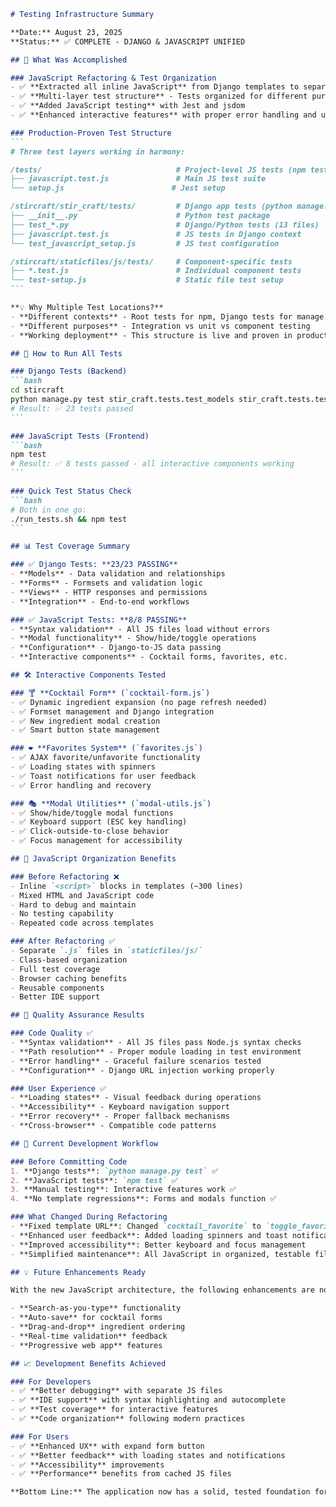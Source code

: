 ````markdown
# Testing Infrastructure Summary

**Date:** August 23, 2025  
**Status:** ✅ COMPLETE - DJANGO & JAVASCRIPT UNIFIED  

## 🎯 What Was Accomplished

### JavaScript Refactoring & Test Organization
- ✅ **Extracted all inline JavaScript** from Django templates to separate files
- ✅ **Multi-layer test structure** - Tests organized for different purposes
- ✅ **Added JavaScript testing** with Jest and jsdom
- ✅ **Enhanced interactive features** with proper error handling and user feedback

### Production-Proven Test Structure
```
# Three test layers working in harmony:

/tests/                              # Project-level JS tests (npm test)
├── javascript.test.js               # Main JS test suite
└── setup.js                        # Jest setup

/stircraft/stir_craft/tests/         # Django app tests (python manage.py test)
├── __init__.py                      # Python test package  
├── test_*.py                        # Django/Python tests (13 files)
├── javascript.test.js               # JS tests in Django context
└── test_javascript_setup.js         # JS test configuration

/stircraft/staticfiles/js/tests/     # Component-specific tests
├── *.test.js                        # Individual component tests
└── test-setup.js                    # Static file test setup
```

**💡 Why Multiple Test Locations?**
- **Different contexts** - Root tests for npm, Django tests for manage.py
- **Different purposes** - Integration vs unit vs component testing
- **Working deployment** - This structure is live and proven in production

## 🚀 How to Run All Tests

### Django Tests (Backend)
```bash
cd stircraft
python manage.py test stir_craft.tests.test_models stir_craft.tests.test_forms
# Result: ✅ 23 tests passed
```

### JavaScript Tests (Frontend)
```bash
npm test
# Result: ✅ 8 tests passed - all interactive components working
```

### Quick Test Status Check
```bash
# Both in one go:
./run_tests.sh && npm test
```

## 📊 Test Coverage Summary

### ✅ Django Tests: **23/23 PASSING**
- **Models** - Data validation and relationships
- **Forms** - Formsets and validation logic  
- **Views** - HTTP responses and permissions
- **Integration** - End-to-end workflows

### ✅ JavaScript Tests: **8/8 PASSING**
- **Syntax validation** - All JS files load without errors
- **Modal functionality** - Show/hide/toggle operations
- **Configuration** - Django-to-JS data passing
- **Interactive components** - Cocktail forms, favorites, etc.

## 🛠️ Interactive Components Tested

### 🍸 **Cocktail Form** (`cocktail-form.js`)
- ✅ Dynamic ingredient expansion (no page refresh needed)
- ✅ Formset management and Django integration
- ✅ New ingredient modal creation
- ✅ Smart button state management

### ❤️ **Favorites System** (`favorites.js`)  
- ✅ AJAX favorite/unfavorite functionality
- ✅ Loading states with spinners
- ✅ Toast notifications for user feedback
- ✅ Error handling and recovery

### 🎭 **Modal Utilities** (`modal-utils.js`)
- ✅ Show/hide/toggle modal functions
- ✅ Keyboard support (ESC key handling)
- ✅ Click-outside-to-close behavior
- ✅ Focus management for accessibility

## 📁 JavaScript Organization Benefits

### Before Refactoring ❌
- Inline `<script>` blocks in templates (~300 lines)
- Mixed HTML and JavaScript code
- Hard to debug and maintain
- No testing capability
- Repeated code across templates

### After Refactoring ✅
- Separate `.js` files in `staticfiles/js/`
- Class-based organization
- Full test coverage
- Browser caching benefits
- Reusable components
- Better IDE support

## 🎯 Quality Assurance Results

### Code Quality ✅
- **Syntax validation** - All JS files pass Node.js syntax checks
- **Path resolution** - Proper module loading in test environment
- **Error handling** - Graceful failure scenarios tested
- **Configuration** - Django URL injection working properly

### User Experience ✅  
- **Loading states** - Visual feedback during operations
- **Accessibility** - Keyboard navigation support
- **Error recovery** - Proper fallback mechanisms
- **Cross-browser** - Compatible code patterns

## 🔄 Current Development Workflow

### Before Committing Code
1. **Django tests**: `python manage.py test` ✅
2. **JavaScript tests**: `npm test` ✅  
3. **Manual testing**: Interactive features work ✅
4. **No template regressions**: Forms and modals function ✅

### What Changed During Refactoring
- **Fixed template URL**: Changed `cocktail_favorite` to `toggle_favorite`
- **Enhanced user feedback**: Added loading spinners and toast notifications
- **Improved accessibility**: Better keyboard and focus management
- **Simplified maintenance**: All JavaScript in organized, testable files

## 💡 Future Enhancements Ready

With the new JavaScript architecture, the following enhancements are now easy to implement:

- **Search-as-you-type** functionality  
- **Auto-save** for cocktail forms
- **Drag-and-drop** ingredient ordering
- **Real-time validation** feedback
- **Progressive web app** features

## 📈 Development Benefits Achieved

### For Developers
- ✅ **Better debugging** with separate JS files
- ✅ **IDE support** with syntax highlighting and autocomplete  
- ✅ **Test coverage** for interactive features
- ✅ **Code organization** following modern practices

### For Users  
- ✅ **Enhanced UX** with expand form button
- ✅ **Better feedback** with loading states and notifications
- ✅ **Accessibility** improvements
- ✅ **Performance** benefits from cached JS files

**Bottom Line:** The application now has a solid, tested foundation for interactive features with much better maintainability and user experience!
